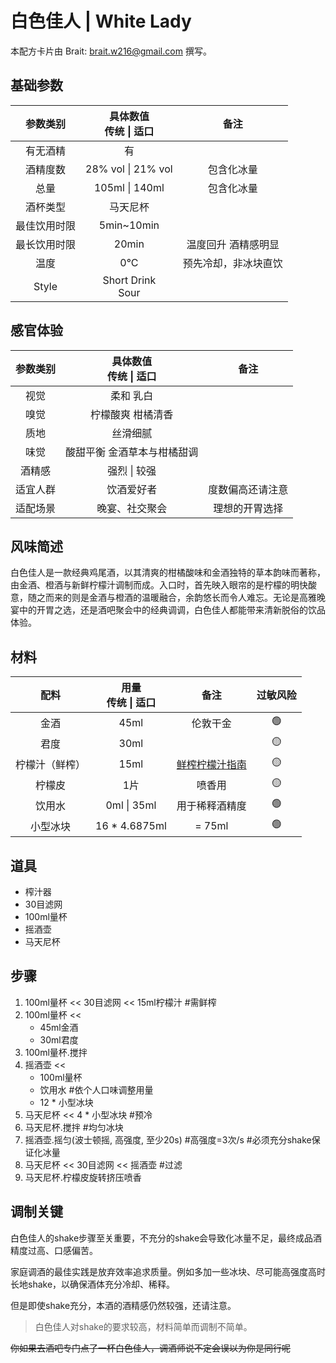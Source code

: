 # **白色佳人 | White Lady**

本配方卡片由 Brait: <brait.w216@gmail.com> 撰写。

## 基础参数

|参数类别|具体数值<br>传统 \| 适口|备注|
|:-:|:-:|:-:|
|有无酒精|有||
|酒精度数|28% vol \| 21% vol|包含化冰量|
|总量|105ml \| 140ml|包含化冰量|
|酒杯类型|马天尼杯||
|最佳饮用时限|5min~10min||
|最长饮用时限|20min|温度回升 酒精感明显|
|温度|0°C|预先冷却，非冰块直饮|
|Style|Short Drink<br>Sour||

## 感官体验

|参数类别|具体数值<br>传统 \| 适口|备注|
|:-:|:-:|:-:|
|视觉|柔和 乳白||
|嗅觉|柠檬酸爽 柑橘清香||
|质地|丝滑细腻||
|味觉|酸甜平衡 金酒草本与柑橘甜调||
|酒精感|强烈 \| 较强||
|适宜人群|饮酒爱好者|度数偏高还请注意|
|适配场景|晚宴、社交聚会|理想的开胃选择|

## 风味简述

白色佳人是一款经典鸡尾酒，以其清爽的柑橘酸味和金酒独特的草本韵味而著称，由金酒、橙酒与新鲜柠檬汁调制而成。入口时，首先映入眼帘的是柠檬的明快酸意，随之而来的则是金酒与橙酒的温暖融合，余韵悠长而令人难忘。无论是高雅晚宴中的开胃之选，还是酒吧聚会中的经典调调，白色佳人都能带来清新脱俗的饮品体验。

## 材料

|配料|用量<br>传统 \| 适口 |备注|过敏风险|
|:-:|:-:|:-:|:-:|
|金酒|45ml|伦敦干金|🟢|
|君度|30ml||🟡|
|柠檬汁（鲜榨）|15ml|[鲜榨柠檬汁指南](../../中间产物制备参考/鲜榨（黄）柠檬汁.md)|🟡|
|柠檬皮|1片|喷香用|🟡|
|饮用水|0ml \| 35ml|用于稀释酒精度|🟢|
|小型冰块|16 \* 4.6875ml|= 75ml|🟢|

## 道具

- 榨汁器
- 30目滤网
- 100ml量杯
- 摇酒壶
- 马天尼杯

## 步骤

1. 100ml量杯 \<\< 30目滤网 \<\< 15ml柠檬汁 #需鲜榨
2. 100ml量杯 \<\<
    - 45ml金酒
    - 30ml君度
3. 100ml量杯.搅拌
4. 摇酒壶 \<\<
    - 100ml量杯
    - 饮用水 #依个人口味调整用量
    - 12 \* 小型冰块
5. 马天尼杯 \<\< 4 \* 小型冰块 #预冷
6. 马天尼杯.搅拌 #均匀冰块
7. 摇酒壶.摇匀(波士顿摇, 高强度, 至少20s) #高强度=3次/s #必须充分shake保证化冰量
8. 马天尼杯 \<\< 30目滤网 \<\< 摇酒壶 #过滤
9. 马天尼杯.柠檬皮旋转挤压喷香

## 调制关键

白色佳人的shake步骤至关重要，不充分的shake会导致化冰量不足，最终成品酒精度过高、口感偏苦。

家庭调酒的最佳实践是放弃效率追求质量。例如多加一些冰块、尽可能高强度高时长地shake，以确保酒体充分冷却、稀释。

但是即使shake充分，本酒的酒精感仍然较强，还请注意。

> 白色佳人对shake的要求较高，材料简单而调制不简单。

~~你如果去酒吧专门点了一杯白色佳人，调酒师说不定会误以为你是同行呢~~
